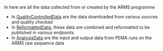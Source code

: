 In here are all the data collected from or created by the ARMS programme

  * In [QualityControlledData](https://github.com/arms-mbon/Data/tree/main/QualityControlledData) are the data downloaded from various sources and quality checked
  * In [ReformattedData](https://github.com/arms-mbon/Data/tree/main/ReformattedData), these data are combined and reformatted to be published in various endpoints
  * In [AnalysisData](https://github.com/arms-mbon/Data/tree/main/AnalysisData) are the input and output data from PEMA runs on the ARMS raw sequence data 
